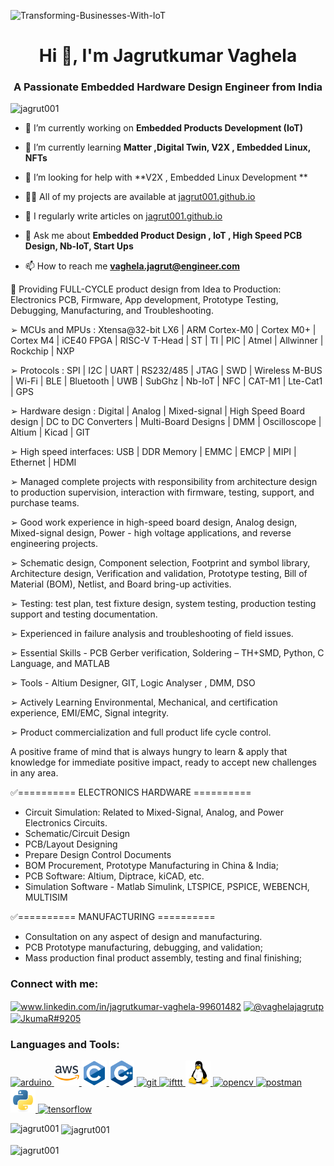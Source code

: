 ![Transforming-Businesses-With-IoT](https://user-images.githubusercontent.com/67455535/211240136-c8554fcc-7df2-4e89-bd73-11a5d7e22d1e.gif)


<h1 align="center">Hi 👋, I'm Jagrutkumar Vaghela</h1>
<h3 align="center">A Passionate Embedded Hardware Design Engineer from India</h3>

<p align="left"> <img src="https://komarev.com/ghpvc/?username=jagrut001&label=Profile%20views&color=0e75b6&style=flat" alt="jagrut001" /> </p>


- 🔭 I’m currently working on **Embedded Products Development (IoT)**

- 🌱 I’m currently learning **Matter ,Digital Twin, V2X , Embedded Linux, NFTs**

- 🤝 I’m looking for help with **V2X , Embedded Linux Development **

- 👨‍💻 All of my projects are available at [jagrut001.github.io](jagrut001.github.io)

- 📝 I regularly write articles on [jagrut001.github.io](jagrut001.github.io)

- 💬 Ask me about **Embedded Product Design , IoT , High Speed PCB Design, Nb-IoT, Start Ups**

- 📫 How to reach me **vaghela.jagrut@engineer.com**

🚀 Providing FULL-CYCLE product design from Idea to Production: Electronics PCB, Firmware, App development, Prototype Testing, Debugging, Manufacturing, and Troubleshooting.

➢ MCUs and MPUs : Xtensa@32-bit LX6 | ARM Cortex-M0 | Cortex M0+ | Cortex M4 | iCE40
 FPGA | RISC-V T-Head | ST | TI | PIC | Atmel | Allwinner | Rockchip | NXP
 
➢ Protocols : SPI | I2C | UART | RS232/485 | JTAG | SWD | Wireless M-BUS | Wi-Fi | BLE | Bluetooth | UWB | SubGhz | Nb-IoT | NFC | CAT-M1 | Lte-Cat1 | GPS

➢ Hardware design : Digital | Analog | Mixed-signal | High Speed Board design | DC to DC Converters | Multi-Board Designs | DMM | Oscilloscope | Altium | Kicad | GIT

➢ High speed interfaces: USB | DDR Memory | EMMC | EMCP | MIPI | Ethernet | HDMI

➢ Managed complete projects with responsibility from architecture design to production supervision, interaction with firmware, testing, support, and purchase teams.

➢ Good work experience in high-speed board design, Analog design, Mixed-signal design, Power - high voltage applications, and reverse engineering projects.

➢ Schematic design, Component selection, Footprint and symbol library, Architecture design, Verification and validation, Prototype testing, Bill of Material (BOM), Netlist, and Board bring-up activities.

➢ Testing: test plan, test fixture design, system testing, production testing support and testing documentation.

➢ Experienced in failure analysis and troubleshooting of field issues. 

➢ Essential Skills - PCB Gerber verification, Soldering – TH+SMD, Python, C Language, and MATLAB

➢ Tools - Altium Designer, GIT, Logic Analyser , DMM, DSO

➢ Actively Learning Environmental, Mechanical, and certification experience, EMI/EMC, Signal integrity.

➢ Product commercialization and full product life cycle control.

A positive frame of mind that is always hungry to learn & apply that knowledge for immediate positive impact, ready to accept new challenges in any area.

✅========== ELECTRONICS HARDWARE ==========

- Circuit Simulation: Related to Mixed-Signal, Analog, and Power Electronics Circuits.
- Schematic/Circuit Design
- PCB/Layout Designing
- Prepare Design Control Documents
- BOM Procurement, Prototype Manufacturing in China & India;
- PCB Software: Altium, Diptrace, kiCAD, etc.
- Simulation Software - Matlab Simulink, LTSPICE, PSPICE, WEBENCH, MULTISIM

✅========== MANUFACTURING ==========

- Consultation on any aspect of design and manufacturing.
- PCB Prototype manufacturing, debugging, and validation;
- Mass production final product assembly, testing and final finishing;


<h3 align="left">Connect with me:</h3>
<p align="left">
<a href="https://www.linkedin.com/in/jagrutkumar-vaghela-99601482/" target="blank"><img align="center" src="https://raw.githubusercontent.com/rahuldkjain/github-profile-readme-generator/master/src/images/icons/Social/linked-in-alt.svg" alt="www.linkedin.com/in/jagrutkumar-vaghela-99601482" height="30" width="40" /></a>
<a href="https://www.hackerrank.com/vaghelajagrutp?hr_r=1" target="blank"><img align="center" src="https://raw.githubusercontent.com/rahuldkjain/github-profile-readme-generator/master/src/images/icons/Social/hackerrank.svg" alt="@vaghelajagrutp" height="30" width="40" /></a>
<a href="https://discord.gg/kgpFuDpm" target="blank"><img align="center" src="https://raw.githubusercontent.com/rahuldkjain/github-profile-readme-generator/master/src/images/icons/Social/discord.svg" alt="JkumaR#9205" height="30" width="40" /></a>
</p>

<h3 align="left">Languages and Tools:</h3>
<p align="left"> <a href="https://www.arduino.cc/" target="_blank" rel="noreferrer"> <img src="https://cdn.worldvectorlogo.com/logos/arduino-1.svg" alt="arduino" width="40" height="40"/> </a> <a href="https://aws.amazon.com" target="_blank" rel="noreferrer"> <img src="https://raw.githubusercontent.com/devicons/devicon/master/icons/amazonwebservices/amazonwebservices-original-wordmark.svg" alt="aws" width="40" height="40"/> </a> <a href="https://www.cprogramming.com/" target="_blank" rel="noreferrer"> <img src="https://raw.githubusercontent.com/devicons/devicon/master/icons/c/c-original.svg" alt="c" width="40" height="40"/> </a> <a href="https://www.w3schools.com/cpp/" target="_blank" rel="noreferrer"> <img src="https://raw.githubusercontent.com/devicons/devicon/master/icons/cplusplus/cplusplus-original.svg" alt="cplusplus" width="40" height="40"/> </a> <a href="https://git-scm.com/" target="_blank" rel="noreferrer"> <img src="https://www.vectorlogo.zone/logos/git-scm/git-scm-icon.svg" alt="git" width="40" height="40"/> </a> <a href="https://ifttt.com/" target="_blank" rel="noreferrer"> <img src="https://www.vectorlogo.zone/logos/ifttt/ifttt-ar21.svg" alt="ifttt" width="40" height="40"/> </a> <a href="https://www.linux.org/" target="_blank" rel="noreferrer"> <img src="https://raw.githubusercontent.com/devicons/devicon/master/icons/linux/linux-original.svg" alt="linux" width="40" height="40"/> </a> <a href="https://opencv.org/" target="_blank" rel="noreferrer"> <img src="https://www.vectorlogo.zone/logos/opencv/opencv-icon.svg" alt="opencv" width="40" height="40"/> </a> <a href="https://postman.com" target="_blank" rel="noreferrer"> <img src="https://www.vectorlogo.zone/logos/getpostman/getpostman-icon.svg" alt="postman" width="40" height="40"/> </a> <a href="https://www.python.org" target="_blank" rel="noreferrer"> <img src="https://raw.githubusercontent.com/devicons/devicon/master/icons/python/python-original.svg" alt="python" width="40" height="40"/> </a> <a href="https://www.tensorflow.org" target="_blank" rel="noreferrer"> <img src="https://www.vectorlogo.zone/logos/tensorflow/tensorflow-icon.svg" alt="tensorflow" width="40" height="40"/> </a> </p>

<p><img align="left" src="https://github-readme-stats.vercel.app/api/top-langs?username=jagrut001&show_icons=true&locale=en&layout=compact" alt="jagrut001" /></p>

<p>&nbsp;<img align="center" src="https://github-readme-stats.vercel.app/api?username=jagrut001&show_icons=true&locale=en" alt="jagrut001" /></p>

<p><img align="center" src="https://github-readme-streak-stats.herokuapp.com/?user=jagrut001&" alt="jagrut001" /></p>
